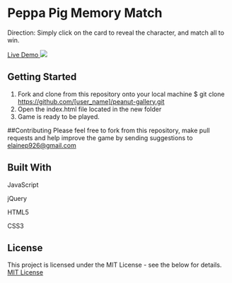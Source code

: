 # Peppa Pig Memory Match

Direction: Simply click on the card to reveal the character, and match all to win.

<a href="http://www.elainevphan.com/asset/projects/Peppa-Pig-Memory-Match/index.html">Live Demo </a>
![](./assets/images/PeppaPig.gif)


## Getting Started

1. Fork and clone from this repository onto your local machine
$ git clone https://github.com/[user_name]/peanut-gallery.git
2. Open the index.html file located in the new folder
3. Game is ready to be played.

##Contributing
Please feel free to fork from this repository, make pull requests and help improve the game by sending suggestions to elainep926@gmail.com

## Built With

JavaScript

jQuery

HTML5

CSS3


## License

This project is licensed under the MIT License - see the below for details.
<a href="https://opensource.org/licenses/mit-license.php">MIT License</a>
